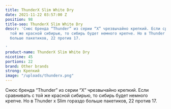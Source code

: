 ```yaml
---
title: ThunderX Slim White Dry
date: 2021-11-22 03:57:00 Z
position: 98
title-seo: ThunderX Slim White Dry
descr: 'Снюс бренда “Thunder” из серии “X” чрезвычайно крепкий. Если сравнивать с
  той же красной сибирью, то сибирь будет немного крепче. Но в Thunder x Slim гораздо
  больше пакетиков, 22 против 17.

'
product-name: ThunderX Slim White Dry
nicotine: 45
portions: 22
brand: Other brands
strong: Крепкий
image: "/uploads/thunderx.png"
---
```


Снюс бренда “Thunder” из серии “X” чрезвычайно крепкий. Если сравнивать с той же красной сибирью, то сибирь будет немного крепче. Но в Thunder x Slim гораздо больше пакетиков, 22 против 17.
